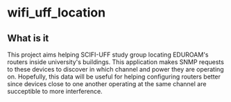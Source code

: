 # wifi_uff_location
## What is it
This project aims helping SCIFI-UFF study group locating EDUROAM's routers inside university's buildings. 
This application makes SNMP requests to these devices to discover in which channel and power they are operating on.
Hopefully, this data will be useful for helping configuring routers better since devices close to one another operating at the same channel are succeptible to more interference.  

